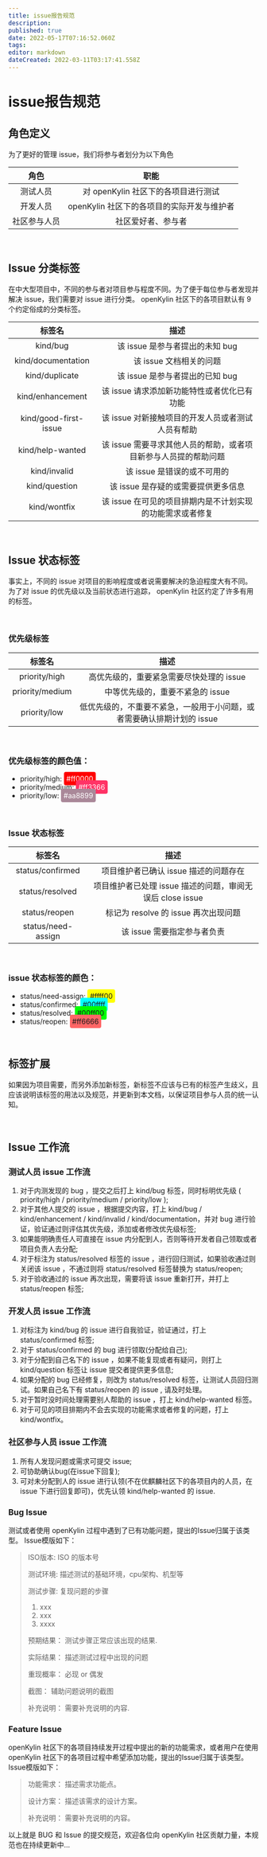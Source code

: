 ```yaml
---
title: issue报告规范
description: 
published: true
date: 2022-05-17T07:16:52.060Z
tags: 
editor: markdown
dateCreated: 2022-03-11T03:17:41.558Z
---
```


# issue报告规范


## 角色定义
为了更好的管理 issue，我们将参与者划分为以下角色  

| 角色 | 职能 |
| :---: | :---: |
| 测试人员 | 对 openKylin 社区下的各项目进行测试 |
| 开发人员 |  openKylin 社区下的各项目的实际开发与维护者 |
| 社区参与人员 | 社区爱好者、参与者 |

<br>

## Issue 分类标签
在中大型项目中，不同的参与者对项目参与程度不同。为了便于每位参与者发现并解决 issue，我们需要对 issue 进行分类。 openKylin 社区下的各项目默认有 9 个约定俗成的分类标签。 

| 标签名 | 描述 |
| :---: | :---: |
| kind/bug | 该 issue 是参与者提出的未知 bug |
| kind/documentation | 该 issue 文档相关的问题 |
| kind/duplicate | 该 issue 是参与者提出的已知 bug |
| kind/enhancement | 该 issue 请求添加新功能特性或者优化已有功能 |
| kind/good-first-issue | 该 issue 对新接触项目的开发人员或者测试人员有帮助 |
| kind/help-wanted | 该 issue 需要寻求其他人员的帮助，或者项目新参与人员提的帮助问题 |
| kind/invalid | 该 issue 是错误的或不可用的 |
| kind/question | 该 issue 是存疑的或需要提供更多信息|
| kind/wontfix |	该 issue 在可见的项目排期内是不计划实现的功能需求或者修复 |  
  
<br>

## Issue 状态标签
事实上，不同的 issue 对项目的影响程度或者说需要解决的急迫程度大有不同。为了对 issue 的优先级以及当前状态进行追踪，  openKylin 社区约定了许多有用的标签。

<br>

### 优先级标签
| 标签名 | 描述 |
| :---: | :---: |
| priority/high | 高优先级的，重要紧急需要尽快处理的 issue |
| priority/medium |	中等优先级的，重要不紧急的 issue |
| priority/low | 低优先级的，不重要不紧急，一般用于小问题，或者需要确认排期计划的 issue |

<br>

### 优先级标签的颜色值：
- priority/high:  <span style="padding:5px; border-radius:4px; background-color: #ff0000;color:white;">#ff0000</span>
- priority/medium:  <span style="padding:5px; border-radius:4px; background-color: #ff3366;color:white;">#ff3366</span>
- priority/low:  <span style="padding:5px; border-radius:4px; background-color: #aa8899;color:white;">#aa8899</span>

<br>

### Issue 状态标签
| 标签名 | 描述 |
| :---: | :---: |
| status/confirmed | 项目维护者已确认 issue 描述的问题存在 |
| status/resolved | 项目维护者已处理 issue 描述的问题，审阅无误后 close issue |
| status/reopen | 标记为 resolve 的 issue 再次出现问题 |
| status/need-assign | 该 issue 需要指定参与者负责 |  

<br>

### issue 状态标签的颜色：
- status/need-assign:  <span style="padding:5px; border-radius:4px; background-color: #ffff00;">#ffff00</span>
- status/confirmed:  <span style="padding:5px; border-radius:4px; background-color: #00ffff;">#00ffff</span>
- status/resolved:  <span style="padding:5px; border-radius:4px; background-color: #00ff00;">#00ff00</span>
- status/reopen:  <span style="padding:5px; border-radius:4px; background-color: #ff6666;">#ff6666</span>

<br>

## 标签扩展
如果因为项目需要，而另外添加新标签，新标签不应该与已有的标签产生歧义，且应该说明该标签的用法以及规范，并更新到本文档，以保证项目参与人员的统一认知。

<br>

## Issue 工作流

### 测试人员 issue 工作流
1. 对于内测发现的 bug ，提交之后打上 kind/bug 标签，同时标明优先级 ( priority/high / priority/medium / priority/low );
2. 对于其他人提交的 issue ，根据提交内容，打上 kind/bug / kind/enhancement / kind/invalid / kind/documentation，并对 bug 进行验证，验证通过则评估其优先级，添加或者修改优先级标签;
3. 如果能明确责任人可直接在 issue 内分配到人，否则等待开发者自己领取或者项目负责人去分配;
4. 对于标注为 status/resolved 标签的 issue ，进行回归测试，如果验收通过则关闭该 issue ，不通过则将 status/resolved 标签替换为 status/reopen;
5. 对于验收通过的 issue 再次出现，需要将该 issue 重新打开，并打上 status/reopen 标签;

### 开发人员 issue 工作流
1. 对标注为 kind/bug 的 issue 进行自我验证，验证通过，打上 status/confirmed 标签;
2. 对于 status/confirmed 的 bug 进行领取(分配给自己);
3. 对于分配到自己名下的 issue ，如果不能复现或者有疑问，则打上 kind/question 标签让 issue 提交者提供更多信息;
4. 如果分配的 bug 已经修复，则改为 status/resolved 标签，让测试人员回归测试。如果自己名下有 status/reopen 的 issue , 请及时处理。
5. 对于暂时没时间处理需要别人帮助的 issue ，打上 kind/help-wanted 标签。
6. 对于可见的项目排期内不会去实现的功能需求或者修复的问题，打上 kind/wontfix。

### 社区参与人员 issue 工作流
1. 所有人发现问题或需求可提交 issue;
2. 可协助确认bug(在issue下回复);
3. 可对未分配到人的 issue 进行认领(不在优麒麟社区下的各项目内的人员，在 issue 下进行回复即可)，优先认领 kind/help-wanted 的 issue.

### Bug Issue
测试或者使用 openKylin 过程中遇到了已有功能问题，提出的Issue归属于该类型。 Issue模版如下：  

> ISO版本: ISO 的版本号
> 
> 测试环境: 描述测试的基础环境，cpu架构、机型等
> 
> 测试步骤: 复现问题的步骤
>
> 1. xxx
> 2. xxx
> 3. xxxx
>
> 预期结果： 测试步骤正常应该出现的结果. 
>
> 实际结果： 描述测试过程中出现的问题  
>
> 重现概率： 必现 or 偶发
>
> 截图： 辅助问题说明的截图 
>
> 补充说明： 需要补充说明的内容.


### Feature Issue
 openKylin 社区下的各项目持续发开过程中提出的新的功能需求，或者用户在使用 openKylin 社区下的各项目过程中希望添加功能，提出的Issue归属于该类型。 Issue模版如下：
> 功能需求： 描述需求功能点。  
>
> 设计方案： 描述该需求的设计方案。  
>
> 补充说明： 需要补充说明的内容。

以上就是 BUG 和 Issue 的提交规范，欢迎各位向 openKylin 社区贡献力量，本规范也在持续更新中...
